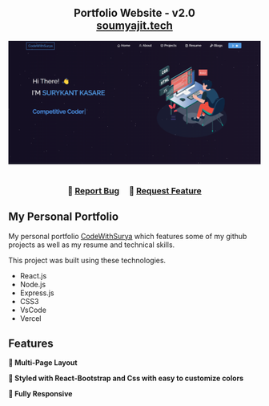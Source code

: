<h2 align="center">
  Portfolio Website - v2.0<br/>
  <a href="http://soumya-jit.tech/" target="_blank">soumyajit.tech</a>
</h2>
<div align="center">
  <img alt="Demo" src="image/webpage.png" />
</div>

<br/>

<h3 align="center">
    🔹
    <a href="https://github.com/kasare9096494112/portfolio/issues">Report Bug</a> &nbsp; &nbsp;
    🔹
    <a href="https://github.com/kasare9096494112/portfolio/issues">Request Feature</a>
</h3>

## My Personal Portfolio

My personal portfolio <a href="https://kasare9096494112.github.io/portfolio" target="_blank">CodeWithSurya</a> which features some of my github projects as well as my resume and technical skills.<br/>

This project was built using these technologies.

- React.js
- Node.js
- Express.js
- CSS3
- VsCode
- Vercel

## Features

**📖 Multi-Page Layout**

**🎨 Styled with React-Bootstrap and Css with easy to customize colors**

**📱 Fully Responsive**
